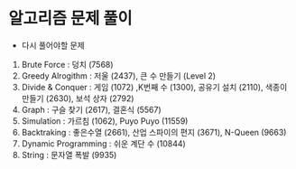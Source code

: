 # 알고리즘 문제 풀이 

 
- 다시 풀어야할 문제 
   
1. Brute Force : 덩치 (7568)   
2. Greedy Alrogithm : 저울 (2437), 큰 수 만들기 (Level 2)
3. Divide & Conquer : 게임 (1072) ,K번째 수 (1300), 공유기 설치 (2110), 색종이 만들기 (2630), 보석 상자 (2792) 
4. Graph : 구슬 찾기 (2617), 결혼식 (5567)   
5. Simulation : 가르침 (1062), Puyo Puyo (11559)
6. Backtraking : 좋은수열 (2661), 산업 스파이의 편지 (3671), N-Queen (9663)
7. Dynamic Programming : 쉬운 계단 수 (10844) 
8. String : 문자열 폭발 (9935)

